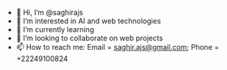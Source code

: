 - 👋 Hi, I’m @saghirajs
- 👀 I’m interested in AI and web technologies
- 🌱 I’m currently learning 
- 💞️ I’m looking to collaborate on web projects
- 📫 How to reach me: Email = saghir.ajs@gmail.com; Phone = +22249100824
